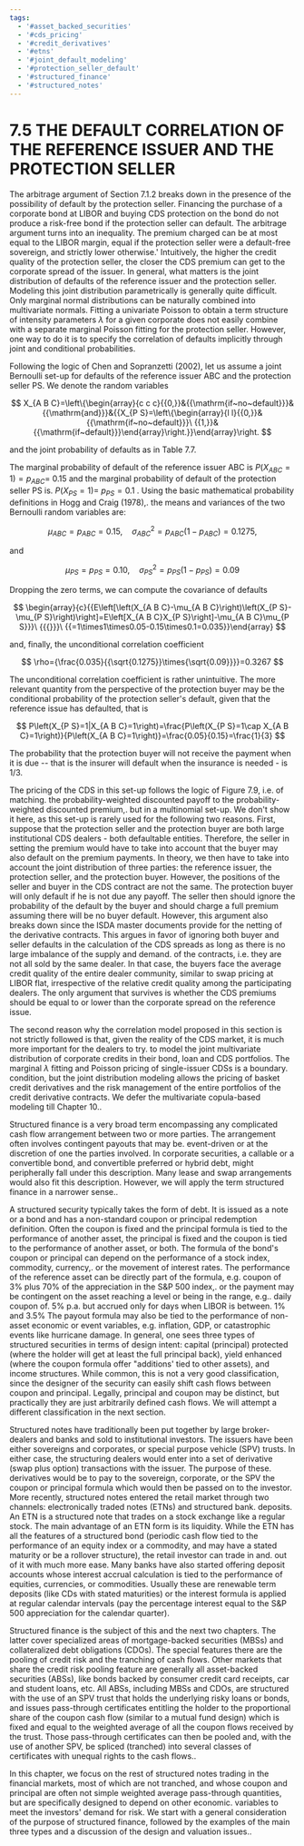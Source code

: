 ```yaml
---
tags:
  - '#asset_backed_securities'
  - '#cds_pricing'
  - '#credit_derivatives'
  - '#etns'
  - '#joint_default_modeling'
  - '#protection_seller_default'
  - '#structured_finance'
  - '#structured_notes'
---
```

# 7.5 THE DEFAULT CORRELATION OF THE REFERENCE ISSUER AND THE PROTECTION SELLER  

The arbitrage argument of Section 7.1.2 breaks down in the presence of the possibility of default by the protection seller. Financing the purchase of a corporate bond at LIBOR and buying CDS protection on the bond do not produce a risk-free bond if the protection seller can default. The arbitrage argument turns into an inequality. The premium charged can be at most equal to the LIBOR margin, equal if the protection seller were a default-free sovereign, and strictly lower otherwise.' Intuitively, the higher the credit quality of the protection seller, the closer the CDS premium can get to the corporate spread of the issuer. In general, what matters is the joint distribution of defaults of the reference issuer and the protection seller. Modeling this joint distribution parametrically is generally quite difficult. Only marginal normal distributions can be naturally combined into multivariate normals. Fitting a univariate Poisson to obtain a term structure of intensity parameters $\lambda$ for a given corporate does not easily combine with a separate marginal Poisson fitting for the protection seller. However, one way to do it is to specify the correlation of defaults implicitly through joint and conditional probabilities.  

Following the logic of Chen and Sopranzetti (2002), let us assume a joint Bernoulli set-up for defaults of the reference issuer ABC and the protection seller PS. We denote the random variables  

$$
X_{A B C}=\left\{\begin{array}{c c c}{{0,}}&{{\mathrm{if~no~default}}}&{{\mathrm{and}}}&{{X_{P S}=\left\{\begin{array}{l l}{{0,}}&{{\mathrm{if~no~default}}}\ {{1,}}&{{\mathrm{if~default}}}\end{array}\right.}}\end{array}\right.
$$  

and the joint probability of defaults as in Table 7.7.  

The marginal probability of default of the reference issuer ABC is $P(X_{A B C}=1)=p_{A B C}=$ 0.15 and the marginal probability of default of the protection seller PS is. $P\left(X_{P S}=1\right)=$ $p_{P S}=0.1$ . Using the basic mathematical probability definitions in Hogg and Craig (1978),. the means and variances of the two Bernoulli random variables are:  

$$
\mu_{A B C}=p_{A B C}=0.15,\quad\sigma_{A B C}^{2}=p_{A B C}(1-p_{A B C})=0.1275,
$$  

and  

$$
\mu_{P S}=p_{P S}=0.10,\quad\sigma_{P S}^{2}=p_{P S}(1-p_{P S})=0.09
$$  

Dropping the zero terms, we can compute the covariance of defaults  

$$
\begin{array}{c}{{E\left[\left(X_{A B C}-\mu_{A B C}\right)\left(X_{P S}-\mu_{P S}\right)\right]=E\left[X_{A B C}X_{P S}\right]-\mu_{A B C}\mu_{P S}}}\ {{{}}}\ {{=1\times1\times0.05-0.15\times0.1=0.035}}\end{array}
$$  

and, finally, the unconditional correlation coefficient  

$$
\rho={\frac{0.035}{{\sqrt{0.1275}}\times{\sqrt{0.09}}}}=0.3267
$$  

The unconditional correlation coefficient is rather unintuitive. The more relevant quantity from the perspective of the protection buyer may be the conditional probability of the protection seller's default, given that the reference issue has defaulted, that is  

$$
P\left(X_{P S}=1|X_{A B C}=1\right)=\frac{P\left(X_{P S}=1\cap X_{A B C}=1\right)}{P\left(X_{A B C}=1\right)}=\frac{0.05}{0.15}=\frac{1}{3}
$$  

The probability that the protection buyer will not receive the payment when it is due -- that is the insurer will default when the insurance is needed - is 1/3.  

The pricing of the CDS in this set-up follows the logic of Figure 7.9, i.e. of matching. the probability-weighted discounted payoff to the probability-weighted discounted premium,. but in a multinomial set-up. We don't show it here, as this set-up is rarely used for the following two reasons. First, suppose that the protection seller and the protection buyer are both large institutional CDS dealers - both defaultable entities. Therefore, the seller in setting the premium would have to take into account that the buyer may also default on the premium payments. In theory, we then have to take into account the joint distribution of three parties: the reference issuer, the protection seller, and the protection buyer. However, the positions of the seller and buyer in the CDS contract are not the same. The protection buyer will only default if he is not due any payoff. The seller then should ignore the probability of the default by the buyer and should charge a full premium assuming there will be no buyer default. However, this argument also breaks down since the ISDA master documents provide for the netting of the derivative contracts. This argues in favor of ignoring both buyer and seller defaults in the calculation of the CDS spreads as long as there is no large imbalance of the supply and demand. of the contracts, i.e. they are not all sold by the same dealer. In that case, the buyers face the average credit quality of the entire dealer community, similar to swap pricing at LIBOR flat, irrespective of the relative credit quality among the participating dealers. The only argument that survives is whether the CDS premiums should be equal to or lower than the corporate spread on the reference issue.  

The second reason why the correlation model proposed in this section is not strictly followed is that, given the reality of the CDS market, it is much more important for the dealers to try. to model the joint multivariate distribution of corporate credits in their bond, loan and CDS portfolios. The marginal $\lambda$ fitting and Poisson pricing of single-issuer CDSs is a boundary. condition, but the joint distribution modeling allows the pricing of basket credit derivatives and the risk management of the entire portfolios of the credit derivative contracts. We defer the multivariate copula-based modeling till Chapter 10..  

Structured finance is a very broad term encompassing any complicated cash flow arrangement between two or more parties. The arrangement often involves contingent payouts that may be. event-driven or at the discretion of one the parties involved. In corporate securities, a callable or a convertible bond, and convertible preferred or hybrid debt, might peripherally fall under this description. Many lease and swap arrangements would also fit this description. However, we will apply the term structured finance in a narrower sense..  

A structured security typically takes the form of debt. It is issued as a note or a bond and has a non-standard coupon or principal redemption definition. Often the coupon is fixed and the principal formula is tied to the performance of another asset, the principal is fixed and the coupon is tied to the performance of another asset, or both. The formula of the bond's coupon or principal can depend on the performance of a stock index, commodity, currency,. or the movement of interest rates. The performance of the reference asset can be directly part of the formula, e.g. coupon of $3\%$ plus $70\%$ of the appreciation in the S&P 500 index,. or the payment may be contingent on the asset reaching a level or being in the range, e.g.. daily coupon of. $5\%$ p.a. but accrued only for days when LIBOR is between. $1\%$ and $3.5\%$ The payout formula may also be tied to the performance of non-asset economic or event variables, e.g. inflation, GDP, or catastrophic events like hurricane damage. In general, one sees three types of structured securities in terms of design intent: capital (principal) protected (where the holder will get at least the full principal back), yield enhanced (where the coupon formula offer "additions' tied to other assets), and income structures. While common, this is not a very good classification, since the designer of the security can easily shift cash flows between coupon and principal. Legally, principal and coupon may be distinct, but practically they are just arbitrarily defined cash flows. We will attempt a different classification in the next section.  

Structured notes have traditionally been put together by large broker-dealers and banks and sold to institutional investors. The issuers have been either sovereigns and corporates, or special purpose vehicle (SPV) trusts. In either case, the structuring dealers would enter into a set of derivative (swap plus option) transactions with the issuer. The purpose of these. derivatives would be to pay to the sovereign, corporate, or the SPV the coupon or principal formula which would then be passed on to the investor. More recently, structured notes entered the retail market through two channels: electronically traded notes (ETNs) and structured bank. deposits. An ETN is a structured note that trades on a stock exchange like a regular stock. The main advantage of an ETN form is its liquidity. While the ETN has all the features of a structured bond (periodic cash flow tied to the performance of an equity index or a commodity, and may have a stated maturity or be a rollover structure), the retail investor can trade in and. out of it with much more ease. Many banks have also started offering deposit accounts whose interest accrual calculation is tied to the performance of equities, currencies, or commodities. Usually these are renewable term deposits (like CDs with stated maturities) or the interest formula is applied at regular calendar intervals (pay the percentage interest equal to the S&P 500 appreciation for the calendar quarter).  

Structured finance is the subject of this and the next two chapters. The latter cover specialized areas of mortgage-backed securities (MBSs) and collateralized debt obligations (CDOs). The special features there are the pooling of credit risk and the tranching of cash flows. Other markets that share the credit risk pooling feature are generally all asset-backed securities (ABSs), like bonds backed by consumer credit card receipts, car and student loans, etc. All ABSs, including MBSs and CDOs, are structured with the use of an SPV trust that holds the underlying risky loans or bonds, and issues pass-through certificates entitling the holder to the proportional share of the coupon cash flow (similar to a mutual fund design) which is fixed and equal to the weighted average of all the coupon flows received by the trust. Those pass-through certificates can then be pooled and, with the use of another SPV, be spliced (tranched) into several classes of certificates with unequal rights to the cash flows..  

In this chapter, we focus on the rest of structured notes trading in the financial markets, most of which are not tranched, and whose coupon and principal are often not simple weighted average pass-through quantities, but are specifically designed to depend on other economic. variables to meet the investors' demand for risk. We start with a general consideration of the purpose of structured finance, followed by the examples of the main three types and a discussion of the design and valuation issues..  
